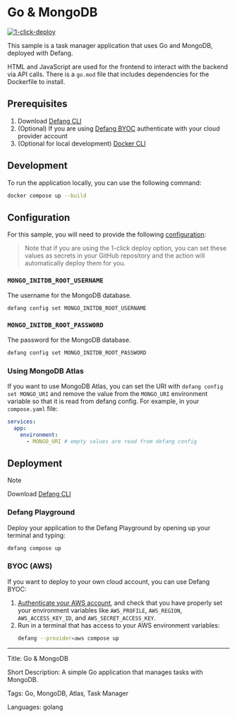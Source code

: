 # Go & MongoDB

[![1-click-deploy](https://defang.io/deploy-with-defang.svg)](https://portal.defang.dev/redirect?url=https%3A%2F%2Fgithub.com%2Fnew%3Ftemplate_name%3Dsample-golang-mongodb-template%26template_owner%3DDefangSamples)

This sample is a task manager application that uses Go and MongoDB, deployed with Defang.

HTML and JavaScript are used for the frontend to interact with the backend via API calls. There is a `go.mod` file that includes dependencies for the Dockerfile to install.

## Prerequisites

1. Download [Defang CLI](https://github.com/DefangLabs/defang)
2. (Optional) If you are using [Defang BYOC](https://docs.defang.io/docs/concepts/defang-byoc) authenticate with your cloud provider account
3. (Optional for local development) [Docker CLI](https://docs.docker.com/engine/install/)

## Development

To run the application locally, you can use the following command:

```bash
docker compose up --build
```

## Configuration
For this sample, you will need to provide the following [configuration](https://docs.defang.io/docs/concepts/configuration):

> Note that if you are using the 1-click deploy option, you can set these values as secrets in your GitHub repository and the action will automatically deploy them for you.

### `MONGO_INITDB_ROOT_USERNAME`
The username for the MongoDB database.
```bash
defang config set MONGO_INITDB_ROOT_USERNAME
```

### `MONGO_INITDB_ROOT_PASSWORD`
The password for the MongoDB database.
```bash
defang config set MONGO_INITDB_ROOT_PASSWORD
```

### Using MongoDB Atlas

If you want to use MongoDB Atlas, you can set the URI with `defang config set MONGO_URI` and remove the value from the `MONGO_URI` environment variable so that it is read from defang config. For example, in your `compose.yaml` file:

```yaml
services:
  app:
    environment:
      - MONGO_URI # empty values are read from defang config
```

## Deployment

> [!NOTE]
> Download [Defang CLI](https://github.com/DefangLabs/defang)

### Defang Playground

Deploy your application to the Defang Playground by opening up your terminal and typing:
```bash
defang compose up
```

### BYOC (AWS)

If you want to deploy to your own cloud account, you can use Defang BYOC:

1. [Authenticate your AWS account](https://docs.aws.amazon.com/cli/latest/userguide/cli-chap-configure.html), and check that you have properly set your environment variables like `AWS_PROFILE`, `AWS_REGION`, `AWS_ACCESS_KEY_ID`, and `AWS_SECRET_ACCESS_KEY`.
2. Run in a terminal that has access to your AWS environment variables:
    ```bash
    defang --provider=aws compose up
    ```

---

Title: Go & MongoDB

Short Description: A simple Go application that manages tasks with MongoDB.

Tags: Go, MongoDB, Atlas, Task Manager

Languages: golang
